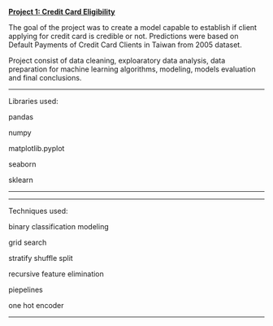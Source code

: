 [**Project 1: Credit Card Eligibility**](https://github.com/adaklos/Credit_Card_Eligibility)

The goal of the project was to create a model capable to establish if client applying for credit card is credible or not.
Predictions were based on Default Payments of Credit Card Clients in Taiwan from 2005 dataset.

Project consist of data cleaning, exploaratory data analysis, data preparation for machine learning algorithms, modeling, models evaluation and final conclusions.
***
Libraries used:

pandas 

numpy

matplotlib.pyplot

seaborn

sklearn
***

***

Techniques used: 

binary classification modeling

grid search 

stratify shuffle split

recursive feature elimination

piepelines

one hot encoder
***

